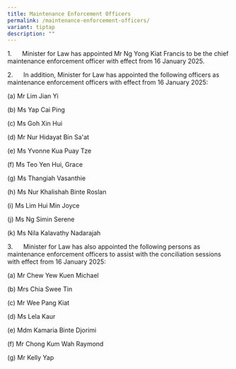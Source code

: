 ```yaml
---
title: Maintenance Enforcement Officers
permalink: /maintenance-enforcement-officers/
variant: tiptap
description: ""
---
```

<p>1.&nbsp;&nbsp;&nbsp;&nbsp;&nbsp; Minister for Law has appointed Mr Ng
Yong Kiat Francis to be the chief maintenance enforcement officer with
effect from 16 January 2025.</p>
<p></p>
<p>2.&nbsp;&nbsp;&nbsp;&nbsp;&nbsp; In addition, Minister for Law has appointed
the following officers as maintenance enforcement officers with effect
from 16 January 2025:</p>
<p></p>
<p>(a) Mr Lim Jian Yi</p>
<p>(b) Ms Yap Cai Ping</p>
<p>(c) Ms Goh Xin Hui</p>
<p>(d) Mr Nur Hidayat Bin Sa'at</p>
<p>(e) Ms Yvonne Kua Puay Tze</p>
<p>(f) Ms Teo Yen Hui, Grace</p>
<p>(g) Ms Thangiah Vasanthie</p>
<p>(h) Ms Nur Khalishah Binte Roslan</p>
<p>(i) Ms Lim Hui Min Joyce</p>
<p>(j) Ms Ng Simin Serene</p>
<p>(k) Ms Nila Kalavathy Nadarajah</p>
<p></p>
<p>3.&nbsp;&nbsp;&nbsp;&nbsp;&nbsp; Minister for Law has also appointed the
following persons as maintenance enforcement officers to assist with the
conciliation sessions with effect from 16 January 2025:</p>
<p></p>
<p>(a) Mr Chew Yew Kuen Michael</p>
<p>(b) Mrs Chia Swee Tin</p>
<p>(c) Mr Wee Pang Kiat</p>
<p>(d) Ms Lela Kaur</p>
<p>(e) Mdm Kamaria Binte Djorimi</p>
<p>(f) Mr Chong Kum Wah Raymond</p>
<p>(g) Mr Kelly Yap</p>
<p></p>
